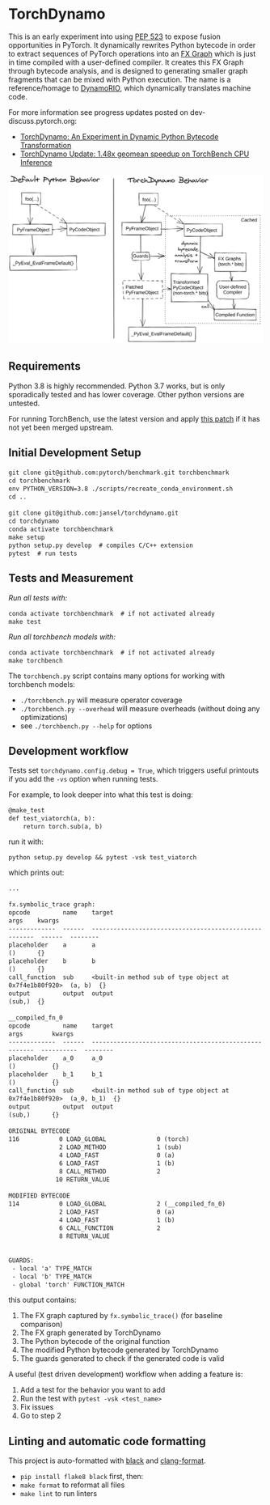# TorchDynamo

This is an early experiment into using [PEP 523] to expose fusion opportunities in PyTorch. It dynamically rewrites
Python bytecode in order to extract sequences of PyTorch operations into an [FX Graph]
which is just in time compiled with a user-defined compiler. It creates this FX Graph through bytecode analysis, and is
designed to generating smaller graph fragments that can be mixed with Python execution.   The name is a reference/homage to [DynamoRIO], which dynamically translates machine code.

For more information see progress updates posted on dev-discuss.pytorch.org:
- [TorchDynamo: An Experiment in Dynamic Python Bytecode Transformation](https://dev-discuss.pytorch.org/t/torchdynamo-an-experiment-in-dynamic-python-bytecode-transformation/361)
- [TorchDynamo Update: 1.48x geomean speedup on TorchBench CPU Inference](https://dev-discuss.pytorch.org/t/torchdynamo-update-1-48x-geomean-speedup-on-torchbench-cpu-inference/397)



![](TorchDynamo.png)

[PEP 523]: https://www.python.org/dev/peps/pep-0523/
[FX Graph]: https://pytorch.org/docs/stable/fx.html
[DynamoRIO]: https://dynamorio.org/

## Requirements

Python 3.8 is highly recommended.  Python 3.7 works, but is only
sporadically tested and has lower coverage.  Other python versions
are untested.

For running TorchBench, use the latest version and apply [this
patch](https://github.com/pytorch/benchmark/pull/564) if it has not yet
been merged upstream.

## Initial Development Setup

```
git clone git@github.com:pytorch/benchmark.git torchbenchmark
cd torchbenchmark
env PYTHON_VERSION=3.8 ./scripts/recreate_conda_environment.sh
cd ..

git clone git@github.com:jansel/torchdynamo.git
cd torchdynamo
conda activate torchbenchmark
make setup
python setup.py develop  # compiles C/C++ extension
pytest  # run tests
```

## Tests and Measurement

*Run all tests with:*

```
conda activate torchbenchmark  # if not activated already
make test
```

*Run all torchbench models with:*

```
conda activate torchbenchmark  # if not activated already
make torchbench
```

The `torchbench.py` script contains many options for working with torchbench models:

- `./torchbench.py` will measure operator coverage
- `./torchbench.py --overhead` will measure overheads (without doing any optimizations)
- see `./torchbench.py --help` for options

## Development workflow

Tests set `torchdynamo.config.debug = True`, which triggers useful printouts if you add the `-vs` option when running tests.

For example, to look deeper into what this test is doing:

```
@make_test
def test_viatorch(a, b):
    return torch.sub(a, b)
```

run it with:

```
python setup.py develop && pytest -vsk test_viatorch
```

which prints out:

```
...

fx.symbolic_trace graph:
opcode         name    target                                                  args    kwargs
-------------  ------  ------------------------------------------------------  ------  --------
placeholder    a       a                                                       ()      {}
placeholder    b       b                                                       ()      {}
call_function  sub     <built-in method sub of type object at 0x7f4e1b80f920>  (a, b)  {}
output         output  output                                                  (sub,)  {}

__compiled_fn_0
opcode         name    target                                                  args        kwargs
-------------  ------  ------------------------------------------------------  ----------  --------
placeholder    a_0     a_0                                                     ()          {}
placeholder    b_1     b_1                                                     ()          {}
call_function  sub     <built-in method sub of type object at 0x7f4e1b80f920>  (a_0, b_1)  {}
output         output  output                                                  (sub,)      {}

ORIGINAL BYTECODE
116           0 LOAD_GLOBAL              0 (torch)
              2 LOAD_METHOD              1 (sub)
              4 LOAD_FAST                0 (a)
              6 LOAD_FAST                1 (b)
              8 CALL_METHOD              2
             10 RETURN_VALUE

MODIFIED BYTECODE
114           0 LOAD_GLOBAL              2 (__compiled_fn_0)
              2 LOAD_FAST                0 (a)
              4 LOAD_FAST                1 (b)
              6 CALL_FUNCTION            2
              8 RETURN_VALUE


GUARDS:
 - local 'a' TYPE_MATCH
 - local 'b' TYPE_MATCH
 - global 'torch' FUNCTION_MATCH
```

this output contains:

1) The FX graph captured by `fx.symbolic_trace()` (for baseline comparison)
1) The FX graph generated by TorchDynamo
1) The Python bytecode of the original function
1) The modified Python bytecode generated by TorchDynamo
1) The guards generated to check if the generated code is valid

A useful (test driven development) workflow when adding a feature is:

1) Add a test for the behavior you want to add
1) Run the test with `pytest -vsk <test_name>`
1) Fix issues
1) Go to step 2

## Linting and automatic code formatting

This project is auto-formatted with [black](https://github.com/psf/black)
and [clang-format](https://clang.llvm.org/docs/ClangFormat.html).

- `pip install flake8 black` first, then:
- `make format` to reformat all files
- `make lint` to run linters
